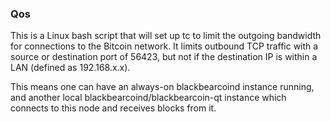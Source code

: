### Qos ###

This is a Linux bash script that will set up tc to limit the outgoing bandwidth for connections to the Bitcoin network. It limits outbound TCP traffic with a source or destination port of 56423, but not if the destination IP is within a LAN (defined as 192.168.x.x).

This means one can have an always-on blackbearcoind instance running, and another local blackbearcoind/blackbearcoin-qt instance which connects to this node and receives blocks from it.
